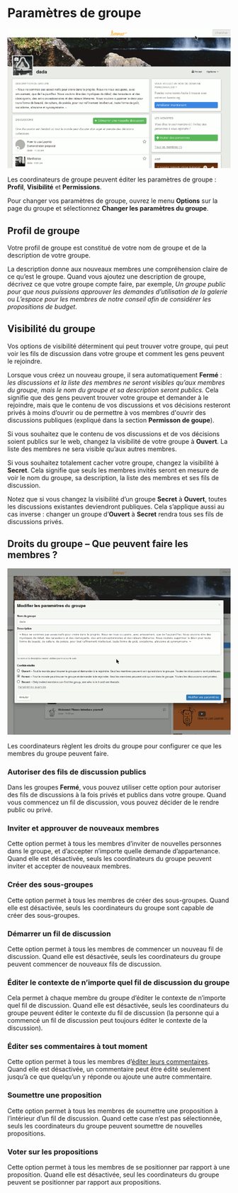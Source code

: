 # Paramètres de groupe

<img class="screenshot" alt="Dérouler les options de groupe" src="edit_group_settings.gif" />

Les coordinateurs de groupe peuvent éditer les paramètres de groupe&nbsp;: **Profil**, **Visibilité** et **Permissions**.

Pour changer vos paramètres de groupe, ouvrez le menu **Options** sur la page du groupe et sélectionnez **Changer les paramètres du groupe**.

## Profil de groupe

Votre profil de groupe est constitué de votre nom de groupe et de la description de votre groupe.

La description donne aux nouveaux membres une compréhension claire de ce qu‎‎’est le groupe. Quand vous ajoutez une description de groupe, décrivez ce que votre groupe compte faire, par exemple, *Un groupe public pour que nous puissions approuver les demandes d‎‎’utilisation de la galerie* ou *L‎‎’espace pour les membres de notre conseil afin de considérer les propositions de budget*.

## Visibilité du groupe

Vos options de visibilité déterminent qui peut trouver votre groupe, qui peut voir les fils de discussion dans votre groupe et comment les gens peuvent le rejoindre.

Lorsque vous créez un nouveau groupe, il sera automatiquement **Fermé**&nbsp;: *les discussions et la liste des membres ne seront visibles qu’aux membres du groupe, mais le nom du groupe et sa description seront publics.* Cela signifie que des gens peuvent trouver votre groupe et demander à le rejoindre, mais que le contenu de vos discussions et vos décisions resteront privés à moins d’ouvrir ou de permettre à vos membres d'ouvrir des discussions publiques (expliqué dans la section **Permisson de goupe**).

Si vous souhaitez que le contenu de vos discussions et de vos décisions soient publics sur le web, changez la visibilité de votre groupe à **Ouvert**. La liste des membres ne sera visible qu’aux autres membres.

Si vous souhaitez totalement cacher votre groupe, changez la visibilité à **Secret**. Cela signifie que seuls les membres invités seront en mesure de voir le nom du groupe, sa description, la liste des membres et ses fils de discussion.

Notez que si vous changez la visibilité d’un groupe **Secret** à **Ouvert**, toutes les discussions existantes deviendront publiques. Cela s’applique aussi au cas inverse&nbsp;: changer un groupe d’**Ouvert** à **Secret** rendra tous ses fils de discussions privés.



## Droits du groupe – Que peuvent faire les membres&nbsp;?

<img class="screenshot" alt="Dérouler les options de groupe" src="edit_permissions.gif" />

Les coordinateurs règlent les droits du groupe pour configurer ce que les membres du groupe peuvent faire.

### Autoriser des fils de discussion publics

Dans les groupes **Fermé**, vous pouvez utiliser cette option pour autoriser des fils de discussions à la fois privés et publics dans votre groupe. Quand vous commencez un fil de discussion, vous pouvez décider de le rendre public ou privé.

### Inviter et approuver de nouveaux membres

Cette option permet à tous les membres d‎‎’inviter de nouvelles personnes dans le groupe, et d‎‎’accepter n‎‎’importe quelle demande d‎‎’appartenance. Quand elle est désactivée, seuls les coordinateurs du groupe peuvent inviter et accepter de nouveaux membres.

### Créer des sous-groupes

Cette option permet à tous les membres de créer des sous-groupes. Quand elle est désactivée, seuls les coordinateurs du groupe sont capable de créer des sous-groupes.

### Démarrer un fil de discussion

Cette option permet à tous les membres de commencer un nouveau fil de discussion. Quand elle est désactivée, seuls les coordinateurs du groupe peuvent commencer de nouveaux fils de discussion.

### Éditer le contexte de n‎‎’importe quel fil de discussion du groupe

Cela permet à chaque membre du groupe d‎‎’éditer le contexte de n‎‎’importe quel fil de discussion. Quand elle est désactivée, seuls les coordinateurs du groupe peuvent éditer le contexte du fil de discussion (la personne qui a commencé un fil de discussion peut toujours éditer le contexte de la discussion).

### Éditer ses commentaires à tout moment

Cette option permet à tous les membres d‎‎’[éditer leurs commentaires](comments.html#editing-a-comment). Quand elle est désactivée, un commentaire peut être édité seulement jusqu‎‎’à ce que quelqu‎‎’un y réponde ou ajoute une autre commentaire.

### Soumettre une proposition

Cette option permet à tous les membres de soumettre une proposition à l‎‎’intérieur d‎‎’un fil de discussion. Quand cette case n‎‎’est pas sélectionnée, seuls les coordinateurs du groupe peuvent soumettre de nouvelles propositions.

### Voter sur les propositions

Cette option permet à tous les membres de se positionner par rapport à une proposition. Quand elle est désactivée, seul les coordinateurs du groupe peuvent se positionner par rapport aux propositions.
